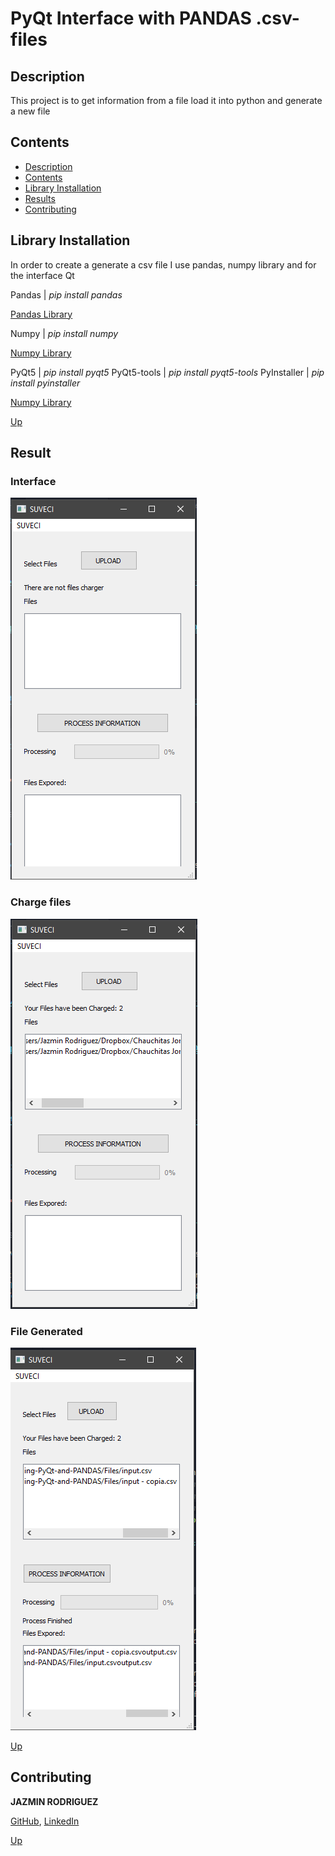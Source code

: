 <a name="top"></a>
# PyQt Interface with PANDAS .csv-files

<a name="item1"></a>
## Description
This project is to get information from a file load it into python and generate a new file

<a name="item2"></a>
## Contents
- [Description](#item1)
- [Contents](#item2)
- [Library Installation](#item3)
- [Results](#item4)
- [Contributing](#item5)

<a name="item3"></a>
## Library Installation

In order to create a generate a csv file I use pandas, numpy library and for the interface Qt

Pandas |  *pip install pandas*

[Pandas Library](https://pandas.pydata.org/)

Numpy |  *pip install numpy*

[Numpy Library](https://numpy.org/)

PyQt5 |  *pip install pyqt5*
PyQt5-tools | *pip install pyqt5-tools*
PyInstaller | *pip install pyinstaller*

[Numpy Library](https://pypi.org/project/PyQt5/)

[Up](#top)

<a name="item4"></a>
## Result

### Interface

![Interface](https://github.com/FreakJazz/Get-information-from-.csv-files-using-PyQt-and-PANDAS/blob/master/Images/interface.PNG)

### Charge files

![Charge Files](https://github.com/FreakJazz/Get-information-from-.csv-files-using-PyQt-and-PANDAS/blob/master/Images/charge.PNG)

### File Generated


![File Generated](https://github.com/FreakJazz/Get-information-from-.csv-files-using-PyQt-and-PANDAS/blob/master/Images/final.PNG)

[Up](#top)

<a name="item5"></a>
## Contributing

**JAZMIN RODRIGUEZ** 

[GitHub](https://github.com/FreakJazz), [LinkedIn](https://www.linkedin.com/in/jazm%C3%ADn-rodr%C3%ADguez-80b580133/)

[Up](#top)
